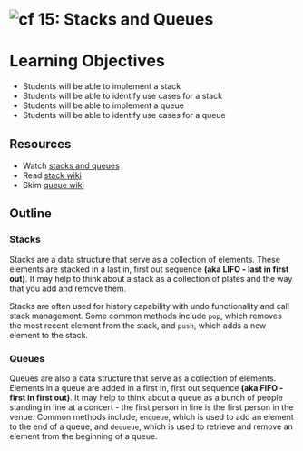 ![cf](http://i.imgur.com/7v5ASc8.png) 15: Stacks and Queues
===

# Learning Objectives
* Students will be able to implement a stack
* Students will be able to identify use cases for a stack
* Students will be able to implement a queue
* Students will be able to identify use cases for a queue

## Resources
* Watch [stacks and queues](https://www.youtube.com/watch?v=wjI1WNcIntg)
* Read [stack wiki](https://en.wikipedia.org/wiki/Stack_(abstract_data_type))
* Skim [queue wiki](https://en.wikipedia.org/wiki/Queue_(abstract_data_type))

## Outline

### Stacks
Stacks are a data structure that serve as a collection of elements. These elements are stacked in a last in, first out sequence **(aka LIFO - last in first out)**. It may help to think about a stack as a collection of plates and the way that you add and remove them.

Stacks are often used for history capability with undo functionality and call stack management. Some common methods include `pop`, which removes the most recent element from the stack, and `push`, which adds a new element to the stack.

### Queues
Queues are also a data structure that serve as a collection of elements. Elements in a queue are added in a first in, first out sequence **(aka FIFO - first in first out)**. It may help to think about a queue as a bunch of people standing in line at a concert - the first person in line is the first person in the venue. Common methods include, `enqueue`, which is used to add an element to the end of a queue, and `dequeue`, which is used to retrieve and remove an element from the beginning of a queue.
